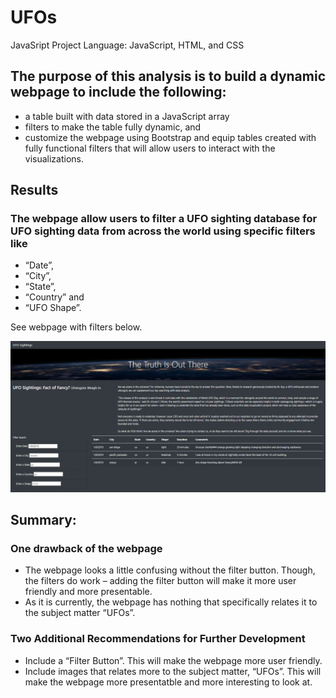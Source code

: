 # UFOs
JavaSript Project
Language: JavaScript, HTML, and CSS

## The purpose of this analysis is to build a dynamic webpage to include the following:
-	a table built with data stored in a JavaScript array
-	filters to make the table fully dynamic, and
-	customize the webpage using Bootstrap and equip tables created with fully functional filters that will allow users to interact with the visualizations. 

## Results

### The webpage allow users to filter a UFO sighting database for UFO sighting data from across the world using specific filters like 
-	“Date”, 
-	“City”, 
-	“State”, 
-	“Country” and 
-	“UFO Shape”. 

See webpage with filters below.

![](static/images/Webpage_Image.JPG)

## Summary:

### One drawback of the webpage
-	The webpage looks a little confusing without the filter button. Though, the filters do work – adding the filter button will make it more user friendly and more presentable.
-	As it is currently, the webpage has nothing that specifically relates it to the subject matter “UFOs”. 

### Two Additional Recommendations for Further Development
-	Include a “Filter Button”. This will make the webpage more user friendly.
-	Include images that relates more to the subject matter, “UFOs”. This will make the webpage more presentatble and more interesting to look at. 
